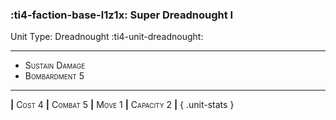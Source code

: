 ### :ti4-faction-base-l1z1x: **Super Dreadnought I**

Unit Type: Dreadnought :ti4-unit-dreadnought:

---

* <span style="font-variant:small-caps;">Sustain Damage</span> 
* <span style="font-variant:small-caps;">Bombardment 5</span> 

---

__|__ <span style="font-variant:small-caps;">Cost 4</span> __|__ <span style="font-variant:small-caps;">Combat 5</span> __|__ <span style="font-variant:small-caps;">Move 1</span> __|__ <span style="font-variant:small-caps;">Capacity 2</span> __|__
{ .unit-stats }
